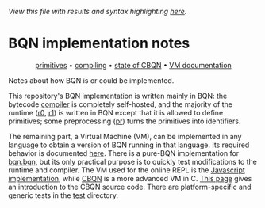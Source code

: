 *View this file with results and syntax highlighting [here](https://mlochbaum.github.io/BQN/implementation/index.html).*

# BQN implementation notes

<center>

[primitives](primitive/README.md) • [compiling](compile/README.md) • [state of CBQN](perf.md) • [VM documentation](vm.md)

</center>

Notes about how BQN is or could be implemented.

This repository's BQN implementation is written mainly in BQN: the bytecode [compiler](../src/c.bqn) is completely self-hosted, and the majority of the runtime ([r0](../src/r0.bqn), [r1](../src/r1.bqn)) is written in BQN except that it is allowed to define primitives; some preprocessing ([pr](../src/pr.bqn)) turns the primitives into identifiers.

The remaining part, a Virtual Machine (VM), can be implemented in any language to obtain a version of BQN running in that language. Its required behavior is documented [here](vm.md). There is a pure-BQN implementation for [bqn.bqn](../bqn.bqn), but its only practical purpose is to quickly test modifications to the runtime and compiler. The VM used for the online REPL is the [Javascript implementation](../docs/bqn.js), while [CBQN](https://github.com/dzaima/CBQN) is a more advanced VM in C. [This page](https://github.com/dzaima/CBQN/blob/master/src/README.md) gives an introduction to the CBQN source code. There are platform-specific and generic tests in the [test](../test/) directory.
